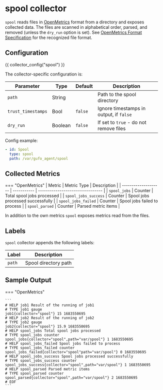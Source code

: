 # spool collector

`spool` reads files in [OpenMetrics](../openmetrics.md) format from a directory and
exposes collected data. The files are scanned in alphabetical order, parsed, 
and removed (unless the `dry_run` option is set). See 
[OpenMetrics Format Specification](../openmetrics.md) for the recognized
file format.

## Configuration

{{ collector_config("spool") }}

The collector-specific configuration is:

| Parameter          | Type    | Default | Description                             |
| ------------------ | ------- | ------- | --------------------------------------- |
| `path`             | String  |         | Path to the spool directory             |
| `trust_timestamps` | Bool    | `false` | Ignore timestamps in output, if `false` |
| `dry_run`          | Boolean | `false` | If set to `true` - do not remove files  |

Config example:

``` yaml
- id: Spool
  type: spool
  path: /var/gufo_agent/spool
```

## Collected Metrics

=== "OpenMetrics"
  | Metric               | Metric Type | Description                       |
  | -------------------- | ----------- | --------------------------------- |
  | `spool_jobs`         | Counter     | Total spool jobs processed        |
  | `spool_jobs_success` | Counter     | Spool jobs processed successfully |
  | `spool_jobs_failed`  | Counter     | Spool jobs failed to process      |
  | `spool_parsed`       | Counter     | Parsed metric items               |

  In addition to the own metrics `spool` exposes metrics read from the files.

## Labels

`spool` collector appends the following labels:

| Label  | Description          |
| ------ | -------------------- |
| `path` | Spool directory path |

## Sample Output

=== "OpenMetrics"

    ```
    # HELP job1 Result of the running of job1
    # TYPE job1 gauge
    job1{collector="spool"} 15 1683550695
    # HELP job2 Result of the running of job2
    # TYPE job2 gauge
    job2{collector="spool"} 15.9 1683550695
    # HELP spool_jobs Total spool jobs processed
    # TYPE spool_jobs counter
    spool_jobs{collector="spool",path="var/spool"} 1 1683550695
    # HELP spool_jobs_failed Spool jobs failed to process
    # TYPE spool_jobs_failed counter
    spool_jobs_failed{collector="spool"path="var/spool"} 0 1683550695
    # HELP spool_jobs_success Spool jobs processed successfully
    # TYPE spool_jobs_success counter
    spool_jobs_success{collector="spool",path="var/spool"} 1 1683550695
    # HELP spool_parsed Parsed metric items
    # TYPE spool_parsed counter
    spool_parsed{collector="spool",path="var/spool"} 2 1683550695
    # EOF
    ```